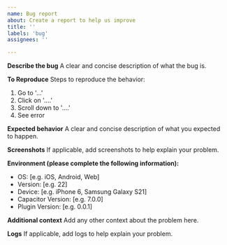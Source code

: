 ```yaml
---
name: Bug report
about: Create a report to help us improve
title: ''
labels: 'bug'
assignees: ''

---
```


**Describe the bug**
A clear and concise description of what the bug is.

**To Reproduce**
Steps to reproduce the behavior:
1. Go to '...'
2. Click on '....'
3. Scroll down to '....'
4. See error

**Expected behavior**
A clear and concise description of what you expected to happen.

**Screenshots**
If applicable, add screenshots to help explain your problem.

**Environment (please complete the following information):**
 - OS: [e.g. iOS, Android, Web]
 - Version: [e.g. 22]
 - Device: [e.g. iPhone 6, Samsung Galaxy S21]
 - Capacitor Version: [e.g. 7.0.0]
 - Plugin Version: [e.g. 0.0.1]

**Additional context**
Add any other context about the problem here.

**Logs**
If applicable, add logs to help explain your problem.
